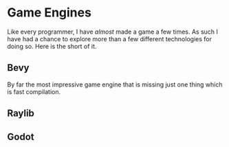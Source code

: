 # Game Engines
Like every programmer, I have *almost* made a game a few times. As such I have
had a chance to explore more than a few different technologies for doing so.
Here is the short of it.

## Bevy
By far the most impressive game engine that is missing just one thing which is
fast compilation.

## Raylib

## Godot
